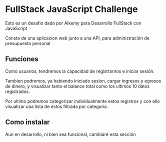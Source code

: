 # FullStack JavaScript Challenge

Esto es un desafio dado por Alkemy para Desarrollo FullStack con JavaScript

Consta de una aplicacion web junto a una API, para administración de presupuesto personal

## Funciones

Como usuarios, tendremos la capacidad de registrarnos e iniciar sesión.

Tambien podremos, ya habiendo iniciado sesion, cargar ingresos y egresos de dinero, y visualizar tanto el balance total como los ultimos 10 datos registrados.

Por ultimo podremos categorizar individualmente estos registros y con ello visualizar una lista de estos filtrada por categoria.

## Como instalar

Aun en desarrollo, ni bien sea funcional, cambiaré esta sección
